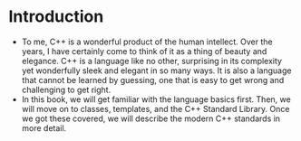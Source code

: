 Introduction
=====

- To me, C++ is a wonderful product of the human intellect. Over the years, I have certainly come to think of it as a thing of beauty and elegance. C++ is a language like no other, surprising in its complexity yet wonderfully sleek and elegant in so many ways. It is also a language that cannot be learned by guessing, one that is easy to get wrong and challenging to get right.
- In this book, we will get familiar with the language basics first. Then, we will move on to classes, templates, and the C++ Standard Library. Once we got these covered, we will describe the modern C++ standards in more detail.
